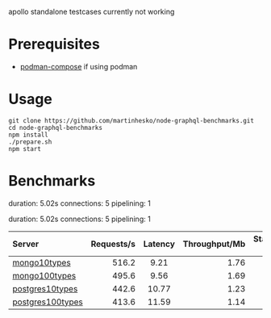 
apollo standalone testcases currently not working 

# Prerequisites

- [podman-compose](https://github.com/containers/podman-compose) if using podman

# Usage

```
git clone https://github.com/martinhesko/node-graphql-benchmarks.git 
cd node-graphql-benchmarks
npm install
./prepare.sh
npm start
```

# Benchmarks
duration: 5.02s
connections: 5
pipelining: 1

duration: 5.02s
connections: 5
pipelining: 1

| Server                                                                                                                            | Requests/s | Latency | Throughput/Mb | Startup time |
| :--                                                                                                                               | --:        | :-:     | --:           | --:          |
| [mongo10types](https://github.com/martinhesko/node-graphql-benchmarks/tree/master/benchmarks/mongo10types.js)                     | 516.2      | 9.21    | 1.76          | 3.16         |
| [mongo100types](https://github.com/martinhesko/node-graphql-benchmarks/tree/master/benchmarks/mongo100types.js)                   | 495.6      | 9.56    | 1.69          | 8.54         |
| [postgres10types](https://github.com/martinhesko/node-graphql-benchmarks/tree/master/benchmarks/postgres10types.js)               | 442.6      | 10.77   | 1.23          | 3.21         |
| [postgres100types](https://github.com/martinhesko/node-graphql-benchmarks/tree/master/benchmarks/postgres100types.js)             | 413.6      | 11.59   | 1.14          | 8.57         |
